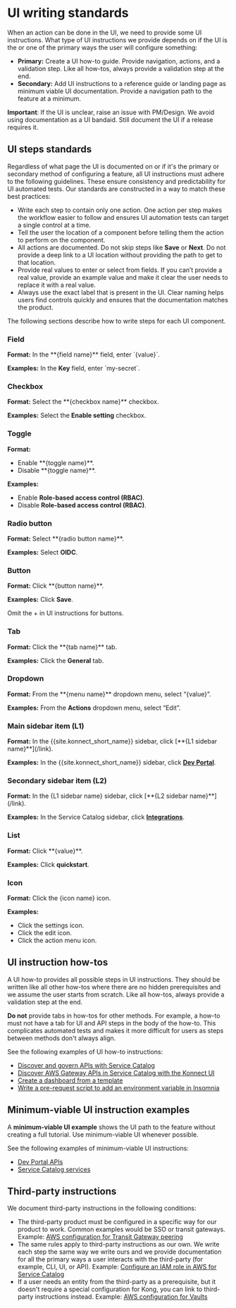 # UI writing standards

When an action can be done in the UI, we need to provide some UI instructions. What type of UI instructions we provide depends on if the UI is the or one of the primary ways the user will configure something:

* **Primary:** Create a UI how-to guide. Provide navigation, actions, and a validation step. Like all how-tos, always provide a validation step at the end.
* **Secondary:** Add UI instructions to a reference guide or landing page as minimum viable UI documentation. Provide a navigation path to the feature at a minimum.

**Important**: If the UI is unclear, raise an issue with PM/Design. We avoid using documentation as a UI bandaid. Still document the UI if a release requires it.

## UI steps standards

Regardless of what page the UI is documented on or if it's the primary or secondary method of configuring a feature, all UI instructions must adhere to the following guidelines. These ensure consistency and predictability for UI automated tests. Our standards are constructed in a way to match these best practices:
* Write each step to contain only one action. One action per step makes the workflow easier to follow and ensures UI automation tests can target a single control at a time.
* Tell the user the location of a component before telling them the action to perform on the component.
* All actions are documented. Do not skip steps like **Save** or **Next**. Do not provide a deep link to a UI location without providing the path to get to that location.
* Provide real values to enter or select from fields. If you can’t provide a real value, provide an example value and make it clear the user needs to replace it with a real value.
* Always use the exact label that is present in the UI. Clear naming helps users find controls quickly and ensures that the documentation matches the product.

The following sections describe how to write steps for each UI component.

### Field

**Format:** In the \**{field name}** field, enter \`{value}\`.

**Examples:** In the **Key** field, enter \`my-secret\`.

### Checkbox

**Format:** Select the \**{checkbox name}** checkbox.

**Examples:** Select the **Enable setting** checkbox.

### Toggle

**Format:**
* Enable \**{toggle name}**.
* Disable \**{toggle name}**.

**Examples:**
* Enable **Role-based access control (RBAC)**.
* Disable **Role-based access control (RBAC)**.

### Radio button

**Format:** Select \**{radio button name}**.

**Examples:** Select **OIDC**.

### Button

**Format:** Click \**{button name}**.

**Examples:** Click **Save**.

Omit the + in UI instructions for buttons.

### Tab

**Format:** Click the \**{tab name}** tab.

**Examples:** Click the **General** tab.

### Dropdown

**Format:** From the \**{menu name}** dropdown menu, select “{value}”.

**Examples:** From the **Actions** dropdown menu, select “Edit”.

### Main sidebar item (L1)

**Format:** In the {{site.konnect_short_name}} sidebar, click \[\**{L1 sidebar name}**](/link).

**Examples:** In the {{site.konnect_short_name}} sidebar, click [**Dev Portal**](/link).

### Secondary sidebar item (L2)

**Format:** In the {L1 sidebar name} sidebar, click \[\**{L2 sidebar name}**](/link).

**Examples:** In the Service Catalog sidebar, click [**Integrations**](/link).

### List

**Format:** Click \**{value}**.

**Examples:** Click **quickstart**.

### Icon

**Format:** Click the {icon name} icon.

**Examples:** 
* Click the settings icon.
* Click the edit icon.
* Click the action menu icon.

## UI instruction how-tos

A UI how-to provides all possible steps in UI instructions. They should be written like all other how-tos where there are no hidden prerequisites and we assume the user starts from scratch. Like all how-tos, always provide a validation step at the end.

**Do not** provide tabs in how-tos for other methods. For example, a how-to must not have a tab for UI and API steps in the body of the how-to. This complicates automated tests and makes it more difficult for users as steps between methods don't always align.

See the following examples of UI how-to instructions:
* [Discover and govern APIs with Service Catalog](https://developer.konghq.com/how-to/discover-and-govern-apis-with-service-catalog/)
* [Discover AWS Gateway APIs in Service Catalog with the Konnect UI](https://developer.konghq.com/how-to/discover-aws-gateway-apis-using-konnect-ui/)
* [Create a dashboard from a template](https://developer.konghq.com/how-to/create-custom-dashboards/)
* [Write a pre-request script to add an environment variable in Insomnia](https://developer.konghq.com/how-to/write-pre-request-scripts/)

## Minimum-viable UI instruction examples

A **minimum-viable UI example** shows the UI path to the feature without creating a full tutorial. Use minimum-viable UI whenever possible.

See the following examples of minimum-viable UI instructions:
* [Dev Portal APIs](https://developer.konghq.com/dev-portal/apis/)
* [Service Catalog services](https://developer.konghq.com/service-catalog/services/)

## Third-party instructions

We document third-party instructions in the following conditions:
* The third-party product must be configured in a specific way for our product to work. Common examples would be SSO or transit gateways. Example: [AWS configuration for Transit Gateway peering](https://developer.konghq.com/dedicated-cloud-gateways/transit-gateways/#aws-configuration-for-transit-gateway-peering)
* The same rules apply to third-party instructions as our own. We write each step the same way we write ours and we provide documentation for all the primary ways a user interacts with the third-party (for example, CLI, UI, or API). Example: [Configure an IAM role in AWS for Service Catalog](https://developer.konghq.com/service-catalog/integrations/aws-api-gateway/#configure-an-iam-role-in-aws-for-service-catalog)
* If a user needs an entity from the third-party as a prerequisite, but it doesn't require a special configuration for Kong, you can link to third-party instructions instead. Example: [AWS configuration for Vaults](https://developer.konghq.com/how-to/configure-aws-secrets-manager-as-a-vault-backend-with-vault-entity/#aws-configuration) 

 
